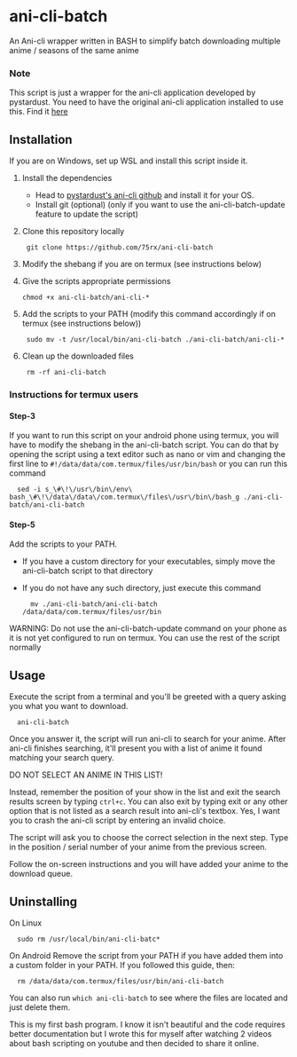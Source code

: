 # ani-cli-batch
An Ani-cli wrapper written in BASH to simplify batch downloading multiple anime / seasons of the same anime

### Note
This script is just a wrapper for the ani-cli application developed by pystardust. You need to have the original ani-cli application installed to use this. Find it [here](https://github.com/pystardust/ani-cli)

## Installation

If you are on Windows, set up WSL and install this script inside it.

1. Install the dependencies

   - Head to [pystardust's ani-cli github](https://github.com/pystardust/ani-cli) and install it for your OS.
   - Install git (optional) (only if you want to use the ani-cli-batch-update feature to update the script)
   
3. Clone this repository locally

        git clone https://github.com/75rx/ani-cli-batch
   
4. Modify the shebang if you are on termux (see instructions below)
5. Give the scripts appropriate permissions

       chmod +x ani-cli-batch/ani-cli-*

6. Add the scripts to your PATH (modify this command accordingly if on termux (see instructions below))

        sudo mv -t /usr/local/bin/ani-cli-batch ./ani-cli-batch/ani-cli-*

7. Clean up the downloaded files

        rm -rf ani-cli-batch
   

### Instructions for termux users
#### Step-3
If you want to run this script on your android phone using termux, you will have to modify the shebang in the ani-cli-batch script. You can do that by opening the script using a text editor such as nano or vim and changing the first line to `#!/data/data/com.termux/files/usr/bin/bash`
or you can run this command

      sed -i s_\#\!\/usr\/bin\/env\ bash_\#\!\/data\/data\/com.termux\/files\/usr\/bin\/bash_g ./ani-cli-batch/ani-cli-batch
#### Step-5
 Add the scripts to your PATH. 
   - If you have a custom directory for your executables, simply move the ani-cli-batch script to that directory
   - If you do not have any such directory, just execute this command     

           mv ./ani-cli-batch/ani-cli-batch /data/data/com.termux/files/usr/bin


 WARNING: Do not use the ani-cli-batch-update command on your phone as it is not yet configured to run on termux. You can use the rest of the script normally
      
## Usage

Execute the script from a terminal and you'll be greeted with a query asking you what you want to download.

      ani-cli-batch

Once you answer it, the script will run ani-cli to search for your anime. After ani-cli finishes searching, it'll present you with a list of anime it found matching your search query.

DO NOT SELECT AN ANIME IN THIS LIST!

Instead, remember the position of your show in the list and exit the search results screen by typing `ctrl+c`. You can also exit by typing exit or any other option that is not listed as a search result into ani-cli's textbox. Yes, I want you to crash the ani-cli script by entering an invalid choice.

The script will ask you to choose the correct selection in the next step. Type in the position / serial number of your anime from the previous screen.

Follow the on-screen instructions and you will have added your anime to the download queue.

## Uninstalling
On Linux

      sudo rm /usr/local/bin/ani-cli-batc*
   
On Android
   Remove the script from your PATH if you have added them into a custom folder in your PATH. If you followed this guide, then:

      rm /data/data/com.termux/files/usr/bin/ani-cli-batch

   You can also run `which ani-cli-batch` to see where the files are located and just delete them.




This is my first bash program. I know it isn't beautiful and the code requires better documentation but I wrote this for myself after watching 2 videos about bash scripting on youtube and then decided to share it online.
